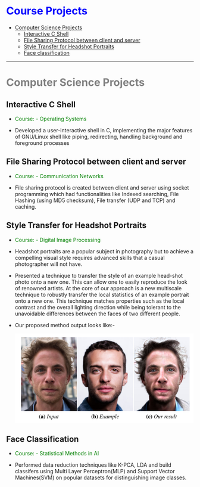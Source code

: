 <span style="color:Blue;">Course Projects</span>
=========

<!--ts-->
   * [Computer Science Projects](#computer-science-projects)
     * [Interactive C Shell](#interactive-c-shell)
     * [File Sharing Protocol between client and server](#file-sharing-protocol-between-client-and-server)
     * [Style Transfer for Headshot Portraits](#style-transfer-for-headshot-portraits)
     * [Face classification](#face-classification)
<!--te-->


___

<span style="color:grey;">Computer Science Projects</span>
===========

Interactive C Shell
-----
- <span style="color:green;">Course: -  Operating Systems</span>
* Developed a user-interactive shell in C, implementing the major features of GNU/Linux shell like piping, redirecting, handling background and foreground processes

File Sharing Protocol between client and server
-----
- <span style="color:green;">Course: - Communication Networks</span>
* File sharing protocol is created between client and server using socket programming which had functionalities like Indexed searching, File Hashing (using MD5 checksum), File transfer (UDP and TCP) and caching.

Style Transfer for Headshot Portraits
-----
- <span style="color:green;">Course: - Digital Image Processing</span>
* Headshot portraits are a popular subject in photography but to achieve a compelling visual style requires advanced skills that a casual photographer will not have. 
* Presented a technique to transfer the style of an example head-shot photo onto a new one. This can allow one to easily reproduce the look of renowned artists. At the core of our approach is a new multiscale technique to robustly transfer the local statistics of an example portrait onto a new one. This technique matches properties such as the local contrast and the overall lighting direction while being tolerant to the unavoidable differences between the faces of two different people. 
* Our proposed method output looks like:- 

  <img src="images/Headshot.png?raw=true"/>
  
  
Face Classification 
-----
- <span style="color:green;">Course: -  Statistical Methods in AI</span>
*  Performed data reduction techniques like K-PCA, LDA and build classifers using Multi Layer Perceptron(MLP) and Support Vector Machines(SVM) on popular datasets for distinguishing image classes.




